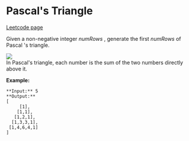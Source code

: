 # Pascal's Triangle
[Leetcode page](https://leetcode.com/problems/pascals-triangle/description)

Given a non-negative integer  _numRows_ , generate the first _numRows_ of
Pascal 's triangle.

![](https://upload.wikimedia.org/wikipedia/commons/0/0d/PascalTriangleAnimated2.gif)  
In Pascal's triangle, each number is the sum of the two numbers directly above
it.

**Example:**

    
    
    **Input:** 5
    **Output:**
    [
         [1],
        [1,1],
       [1,2,1],
      [1,3,3,1],
     [1,4,6,4,1]
    ]
    


